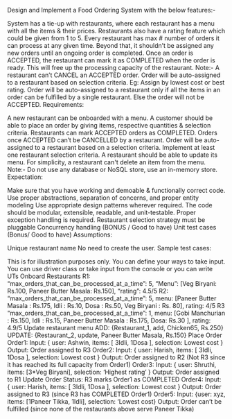 Design and Implement a Food Ordering System with the below features:-

System has a tie-up with restaurants, where each restaurant has a menu with all the items & their prices.
Restaurants also have a rating feature which could be given from 1 to 5.
Every restaurant has max # number of orders it can process at any given time. Beyond that, it shouldn’t be assigned any new orders until an ongoing order is completed.
Once an order is ACCEPTED, the restaurant can mark it as COMPLETED when the order is ready. This will free up the processing capacity of the restaurant.
Note:- A restaurant can’t CANCEL an ACCEPTED order.
Order will be auto-assigned to a restaurant based on selection criteria.
Eg: Assign by lowest cost or best rating.
Order will be auto-assigned to a restaurant only if all the items in an order can be fulfilled by a single restaurant. Else the order will not be ACCEPTED.
Requirements:

A new restaurant can be onboarded with a menu.
A customer should be able to place an order by giving items, respective quantities & selection criteria.
Restaurants can mark ACCEPTED orders as COMPLETED. Orders once ACCEPTED can’t be CANCELLED by a restaurant.
Order will be auto-assigned to a restaurant based on a selection criteria.
Implement at least one restaurant selection criteria.
A restaurant should be able to update its menu. For simplicity, a restaurant can't delete an item from the menu. Note:- Do not use any database or NoSQL store, use an in-memory store.
Expectation:

Make sure that you have working and demoable & functionally correct code.
Use proper abstractions, separation of concerns, and proper entity modeling
Use appropriate design patterns wherever required.
The code should be modular, extensible, readable, and unit-testable.
Proper exception handling is required.
Restaurant selection strategy must be pluggable
Concurrency handling (BONUS / Good to have)
Unit test cases (Bonus/ Good to have)
Assumptions:

Unique restaurant name
No need to create the user.
Sample test cases:

This is for illustration purposes only.
You can define your ways to take input.
You can use driver class or take input from the console or you can write UTs
Onboard Restaurants
R1: “max_orders_that_can_be_processed_at_a_time”: 5, “Menu”: [Veg Biryani: Rs.100, Paneer Butter Masala: Rs.150], “rating”: 4.5/5
R2: “max_orders_that_can_be_processed_at_a_time”: 5, menu: [Paneer Butter Masala : Rs.175, Idli : Rs.10, Dosa : Rs.50, Veg Biryani : Rs. 80], rating: 4/5
R3 “max_orders_that_can_be_processed_at_a_time”: 1, menu: [Gobi Manchurian : Rs.150, Idli : Rs.15, Paneer Butter Masala : Rs.175, Dosa: Rs.30 ], rating: 4.9/5
Update restaurant menu
ADD: {Restaurant_1, add, Chicken65, Rs.250}
UPDATE: {Restaurant_2, update, Paneer Butter Masala, Rs.150}
Place Order
Order1:
Input: { user: Ashwin, items: [ 3Idli, 1Dosa ], selection: Lowest cost }
Output: Order assigned to R3
Order2:
Input: { user: Harish, items: [ 3Idli, 1Dosa ], selection: Lowest cost }
Output: Order assigned to R2 (Not R3 since it has reached its full capacity from Order1)
Order3:
Input: { user: Shruthi, items: [3*Veg Biryani], selection: ‘Highest rating’ }
Output: Order assigned to R1
Update Order Status:
R3 marks Order1 as COMPLETED
Order4:
Input: { user: Harish, items: [ 3Idli, 1Dosa ], selection: Lowest cost }
Output: Order assigned to R3 (since R3 has COMPLETED Order1)
Order5:
Input: {user: xyz, items: [1Paneer Tikka, 1Idli], selection: ‘Lowest cost}
Output: Order can’t be fulfilled (since none of the restaurants above serve Paneer Tikka)